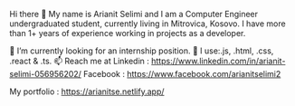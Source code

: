 Hi there 👋
My name is Arianit Selimi and I am a Computer Engineer undergraduated student, currently living in Mitrovica, Kosovo. I have more than 1+ years of experience working in projects as a developer.

🔭 I’m currently looking for an internship position.
🌱 I use:.js, .html, .css, .react & .ts.
📫 Reach me at Linkedin : https://www.linkedin.com/in/arianit-selimi-056956202/
                Facebook : https://www.facebook.com/arianitselimi2  
                
 My portfolio : https://arianitse.netlify.app/
 


